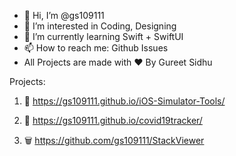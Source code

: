- 👋 Hi, I’m @gs109111
- 👀 I’m interested in Coding, Designing  
- 🌱 I’m currently learning Swift + SwiftUI
- 📫 How to reach me: Github Issues
- All Projects are made with ❤️ By Gureet Sidhu

Projects:
1. 📱 https://gs109111.github.io/iOS-Simulator-Tools/

2. 🦠 https://gs109111.github.io/covid19tracker/

3. 🗑 https://github.com/gs109111/StackViewer

<!---
gs109111/gs109111 is a ✨ special ✨ repository because its `README.md` (this file) appears on your GitHub profile.
You can click the Preview link to take a look at your changes.
--->
